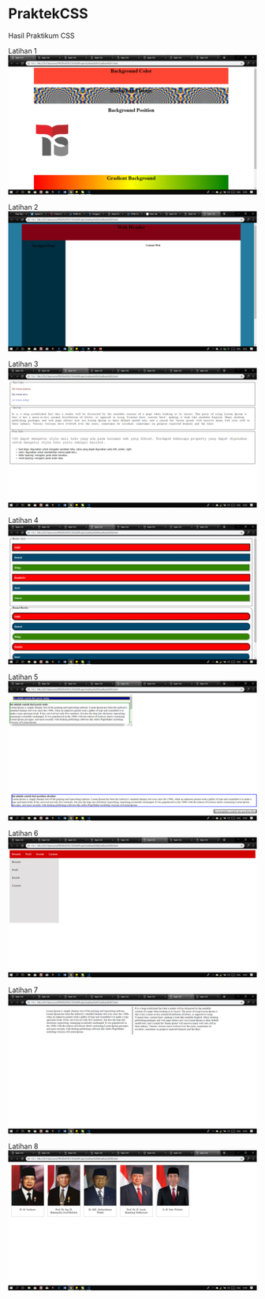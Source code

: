 # PraktekCSS
Hasil Praktikum CSS

Latihan 1
![alt text](https://github.com/DamarRaihanChoirulFirdaus27RPL/PraktekCSS/blob/master/Latihan%201.png)

Latihan 2
![alt text](https://github.com/DamarRaihanChoirulFirdaus27RPL/PraktekCSS/blob/master/Latihan%202.png)

Latihan 3
![alt text](https://github.com/DamarRaihanChoirulFirdaus27RPL/PraktekCSS/blob/master/Latihan%203.png)

Latihan 4
![alt text](https://github.com/DamarRaihanChoirulFirdaus27RPL/PraktekCSS/blob/master/Latihan%204.png)

Latihan 5
![alt text](https://github.com/DamarRaihanChoirulFirdaus27RPL/PraktekCSS/blob/master/Latihan%205.png)

Latihan 6
![alt text](https://github.com/DamarRaihanChoirulFirdaus27RPL/PraktekCSS/blob/master/Latihan%206.png)

Latihan 7
![alt text](https://github.com/DamarRaihanChoirulFirdaus27RPL/PraktekCSS/blob/master/Latihan%207.png)

Latihan 8
![alt text](https://github.com/DamarRaihanChoirulFirdaus27RPL/PraktekCSS/blob/master/Latihan%208.png)
